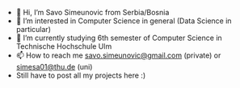 - 👋 Hi, I’m Savo Simeunovic from Serbia/Bosnia
- 👀 I’m interested in Computer Science in general (Data Science in particular)
- 🌱 I’m currently studying 6th semester of Computer Science in Technische Hochschule Ulm
- 📫 How to reach me savo.simeunovic@gmail.com (private) or simesa01@thu.de (uni)
- Still have to post all my projects here :)
